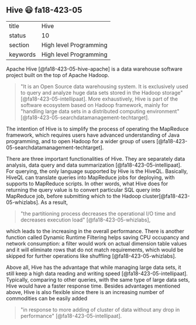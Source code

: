 ## Hive :smiley: fa18-423-05


|          |                        |
| -------- | ---------------------- |
| title    | Hive                   | 
| status   | 10                     |
| section  | High level Programming |
| keywords | High level Programming |


     
Apache Hive [@fa18-423-05-hive-apache] is a data warehouse software project
built on the top of Apache Hadoop.

> "It is an Open Source data warehousing system. It is exclusively used to query
> and analyze huge data sets stored in the Hadoop storage"
> [@fa18-423-05-intellipaat].
More exhaustively, Hive is part of the software ecosystem based on Hadoop
framework, mainly for
> "handling large data sets in a distributed computing environment"
> [@fa18-423-05-searchdatamanagement-techtarget].

The intention of Hive is to simplify the process of operating the MapReduce
framework, which requires users have advanced understanding of Java
programming, and to open Hadoop for a wider group of users
[@fa18-423-05-searchdatamanagement-techtarget].

There are three important functionalities of Hive. They are separately data
analysis, data query and data summarization [@fa18-423-05-intellipaat]. For
querying, the only language supported by Hive is the HiveQL. Basically, HiveQL
can translate queries into MapReduce jobs for deploying, with supports to
MapReduce scripts. In other words, what Hive does for returning the query value
is to convert particular SQL query into MapReduce job, before submitting which
to the Hadoop cluster[@fa18-423-05-whizlabs]. As a result,

> "the partitioning process decreases the operational I/O time and decreases
> execution load" [@fa18-423-05-whizlabs],

which leads to the increasing in the overall performance. There is another
function called Dynamic Runtime Filtering helps saving CPU occupancy and network
consumption: a filter would work on actual dimension table values and it will
eliminate rows that do not match requirements, which would be skipped for
further operations like shuffling [@fa18-423-05-whizlabs].

Above all, Hive has the advantage that while managing large data sets, it still
keep a high data reading and writing speed [@fa18-423-05-intellipaat].
Typically, comparing to other queries, with the same type of large data sets,
Hive would have a faster response time. Besides advantages mentioned above, Hive
is also flexible since there is an increasing number of commodities can be
easily added

> "in response to more adding of cluster of data without any drop in
> performance" [@fa18-423-05-intellipaat].



